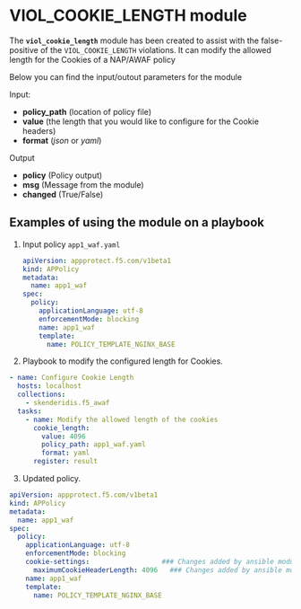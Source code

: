 # VIOL_COOKIE_LENGTH module

The **`viol_cookie_length`** module has been created to assist with the false-positive of the `VIOL_COOKIE_LENGTH` violations. It can modify the allowed length for the Cookies of a NAP/AWAF policy

Below you can find the input/outout parameters for the module

Input:
- **policy_path** (location of policy file)
- **value** (the length that you would like to configure for the Cookie headers)
- **format** (*json* or *yaml*)

Output
- **policy** (Policy output)
- **msg** (Message from the module)
- **changed** (True/False)

## Examples of using the module on a playbook

1. Input policy `app1_waf.yaml`

    ```yaml
    apiVersion: appprotect.f5.com/v1beta1
    kind: APPolicy
    metadata:
      name: app1_waf
    spec:
      policy:
        applicationLanguage: utf-8
        enforcementMode: blocking
        name: app1_waf
        template:
          name: POLICY_TEMPLATE_NGINX_BASE
    ```

2. Playbook to modify the configured length for Cookies.
  ```yaml
  - name: Configure Cookie Length
    hosts: localhost
    collections:
      - skenderidis.f5_awaf
    tasks:
      - name: Modify the allowed length of the cookies
        cookie_length:
          value: 4096
          policy_path: app1_waf.yaml
          format: yaml
        register: result
  ```

3.  Updated policy.
  ```yaml
  apiVersion: appprotect.f5.com/v1beta1
  kind: APPolicy
  metadata:
    name: app1_waf
  spec:
    policy:
      applicationLanguage: utf-8
      enforcementMode: blocking
      cookie-settings:                  ### Changes added by ansible module
        maximumCookieHeaderLength: 4096   ### Changes added by ansible module
      name: app1_waf
      template:
        name: POLICY_TEMPLATE_NGINX_BASE
  ```
